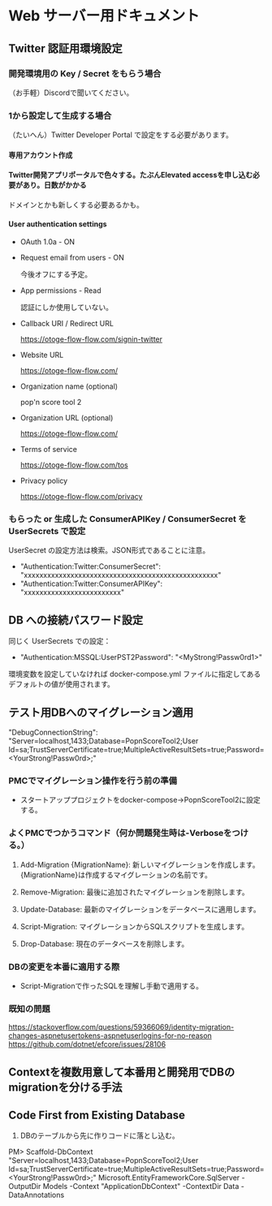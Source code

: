 # Web サーバー用ドキュメント

## Twitter 認証用環境設定

### 開発環境用の Key / Secret をもらう場合

（お手軽）Discordで聞いてください。

### 1から設定して生成する場合

（たいへん）Twitter Developer Portal で設定をする必要があります。

#### 専用アカウント作成

#### Twitter開発アプリポータルで色々する。たぶんElevated accessを申し込む必要があり。日数がかかる

ドメインとかも新しくする必要あるかも。

#### User authentication settings

- OAuth 1.0a - ON
- Request email from users - ON

  今後オフにする予定。

- App permissions - Read

  認証にしか使用していない。

- Callback URI / Redirect URL

  <https://otoge-flow-flow.com/signin-twitter>

- Website URL

  <https://otoge-flow-flow.com/>

- Organization name (optional)

  pop'n score tool 2

- Organization URL (optional)

  <https://otoge-flow-flow.com/>

- Terms of service

  <https://otoge-flow-flow.com/tos>

- Privacy policy

  <https://otoge-flow-flow.com/privacy>

### もらった or 生成した ConsumerAPIKey / ConsumerSecret を UserSecrets で設定

UserSecret の設定方法は検索。JSON形式であることに注意。

- "Authentication:Twitter:ConsumerSecret": "xxxxxxxxxxxxxxxxxxxxxxxxxxxxxxxxxxxxxxxxxxxxxxxxxx"
- "Authentication:Twitter:ConsumerAPIKey": "xxxxxxxxxxxxxxxxxxxxxxxxx"

## DB への接続パスワード設定

同じく UserSecrets での設定：

- "Authentication:MSSQL:UserPST2Password": "<MyStrong!Passw0rd1>"

環境変数を設定していなければ docker-compose.yml ファイルに指定してあるデフォルトの値が使用されます。

## テスト用DBへのマイグレーション適用 

"DebugConnectionString": "Server=localhost,1433;Database=PopnScoreTool2;User Id=sa;TrustServerCertificate=true;MultipleActiveResultSets=true;Password=<YourStrong!Passw0rd>;"

### PMCでマイグレーション操作を行う前の準備

- スタートアッププロジェクトをdocker-compose->PopnScoreTool2に設定する。


### よくPMCでつかうコマンド（何か問題発生時は-Verboseをつける。）

1. Add-Migration {MigrationName}: 新しいマイグレーションを作成します。{MigrationName}は作成するマイグレーションの名前です。

2. Remove-Migration: 最後に追加されたマイグレーションを削除します。

3. Update-Database: 最新のマイグレーションをデータベースに適用します。

4. Script-Migration: マイグレーションからSQLスクリプトを生成します。

5. Drop-Database: 現在のデータベースを削除します。

### DBの変更を本番に適用する際

- Script-Migrationで作ったSQLを理解し手動で適用する。

### 既知の問題

<https://stackoverflow.com/questions/59366069/identity-migration-changes-aspnetusertokens-aspnetuserlogins-for-no-reason>
<https://github.com/dotnet/efcore/issues/28106>


## Contextを複数用意して本番用と開発用でDBのmigrationを分ける手法


## Code First from Existing Database

1. DBのテーブルから先に作りコードに落とし込む。

PM> Scaffold-DbContext "Server=localhost,1433;Database=PopnScoreTool2;User Id=sa;TrustServerCertificate=true;MultipleActiveResultSets=true;Password=<YourStrong!Passw0rd>;" Microsoft.EntityFrameworkCore.SqlServer -OutputDir Models -Context "ApplicationDbContext" -ContextDir Data -DataAnnotations



